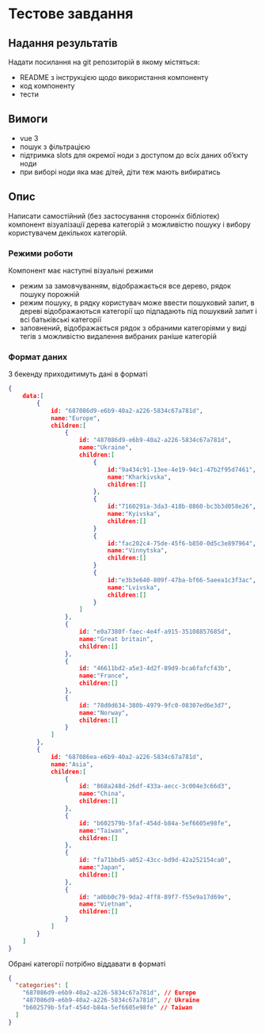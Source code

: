 # Тестове завдання

## Надання результатів

Надати посилання на git репозиторій в якому містяться:

- README з інструкцією щодо використання компоненту
- код компоненту
- тести

## Вимоги

- vue 3
- пошук з фільтрацією
- підтримка slots для окремої ноди з доступом до всіх даних обʼєкту ноди
- при виборі ноди яка має дітей, діти теж мають вибиратись

## Опис

Написати самостійний (без застосування сторонніх бібліотек) компонент візуалізації дерева категорій з можливістю пошуку і вибору користувачем декількох категорій.

### Режими роботи

Компонент має наступні візуальні режими

- режим за замовчуванням, відображається все дерево, рядок пошуку порожній
- режим пошуку, в рядку користувач може ввести пошуковий запит, в дереві відображаються категорії що підпадають під пошуквий запит і всі батьківські категорії
- заповнений, відображається рядок з обраними категоріями у виді тегів з можливістю видалення вибраних раніше категорій

### Формат даних

З бекенду приходитимуть дані в форматі

```json
{
    data:[
        {
            id: "687086d9-e6b9-40a2-a226-5834c67a781d",
            name:"Europe",
            children:[
                {
                    id: "487086d9-e6b9-40a2-a226-5834c67a781d",
                    name:"Ukraine",
                    children:[
                        {
                            id:"9a434c91-13ee-4e19-94c1-47b2f95d7461",
                            name:"Kharkivska",
                            children:[]
                        },
                        {
                            id:"7160291a-3da3-418b-8860-bc3b3d058e26",
                            name:"Kyivska",
                            children:[]
                        }
                        {
                            id:"fac202c4-75de-45f6-b850-0d5c3e897964",
                            name:"Vinnytska",
                            children:[]
                        }
                        {
                            id:"e3b3e640-809f-47ba-bf66-5aeea1c3f3ac",
                            name:"Lvivska",
                            children:[]
                        }
                    ]
                },
                {
                    id: "e0a7380f-faec-4e4f-a915-35108857685d",
                    name:"Great britain",
                    children:[]
                },
                {
                    id: "46611bd2-a5e3-4d2f-89d9-bca6fafcf43b",
                    name:"France",
                    children:[]
                },
                {
                    id: "78d0d634-380b-4979-9fc0-08307ed6e3d7",
                    name:"Norway",
                    children:[]
                }
            ]
        },
        {
            id: "687086ea-e6b9-40a2-a226-5834c67a781d",
            name:"Asia",
            children:[
                {
                    id: "868a248d-26df-433a-aecc-3c004e3c66d3",
                    name:"China",
                    children:[]
                },
                {
                    id: "b602579b-5faf-454d-b84a-5ef6605e98fe",
                    name:"Taiwan",
                    children:[]
                },
                {
                    id: "fa71bbd5-a052-43cc-bd9d-42a252154ca0",
                    name:"Japan",
                    children:[]
                },
                {
                    id: "a0bb0c79-9da2-4ff8-89f7-f55e9a17d69e",
                    name:"Vietnam",
                    children:[]
                }
            ]
        }
    ]
}
```

Обрані категорії потрібно віддавати в форматі

```json
{
  "categories": [
    "687086d9-e6b9-40a2-a226-5834c67a781d", // Europe
    "487086d9-e6b9-40a2-a226-5834c67a781d", // Ukraine
    "b602579b-5faf-454d-b84a-5ef6605e98fe" // Taiwan
  ]
}
```
